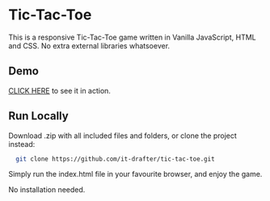 # Tic-Tac-Toe

This is a responsive Tic-Tac-Toe game written in Vanilla JavaScript, HTML and CSS. No extra external libraries whatsoever.

## Demo

[CLICK HERE](https://it-drafter.github.io/tic-tac-toe/) to see it in action.

## Run Locally

Download .zip with all included files and folders, or clone the project instead:

```bash
  git clone https://github.com/it-drafter/tic-tac-toe.git
```

Simply run the index.html file in your favourite browser, and enjoy the game.

No installation needed.
